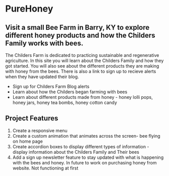 # PureHoney

## Visit a small Bee Farm in Barry, KY to explore different honey products and how the Childers Family works with bees.

The Childers Farm is dedicated to practicing sustainable and regenerative agriculture.  In this site you will learn about the Childers Family and how they got started.  You will also see about the different products they are making with honey from the bees.  There is also a link to sign up to recieve alerts when they have updated their blog.

*  Sign up for Childers Farm Blog alerts
* Learn about how the Childers began farming with bees
* Learn about different products made from honey - honey lolli pops, honey jars, honey tea bombs, honey cotton candy


## Project Features

1.  Create a responsive menu
2.  Create a custom animation that animates across the screen- bee flying on home page
3.  Create accordion boxes to display different types of information - display information about the Childers Family and Their bees
4. Add a sign up newsletter feature to stay updated with what is happening with the bees and honey. In future to work on purchasing honey from website.   Not functioning at first 